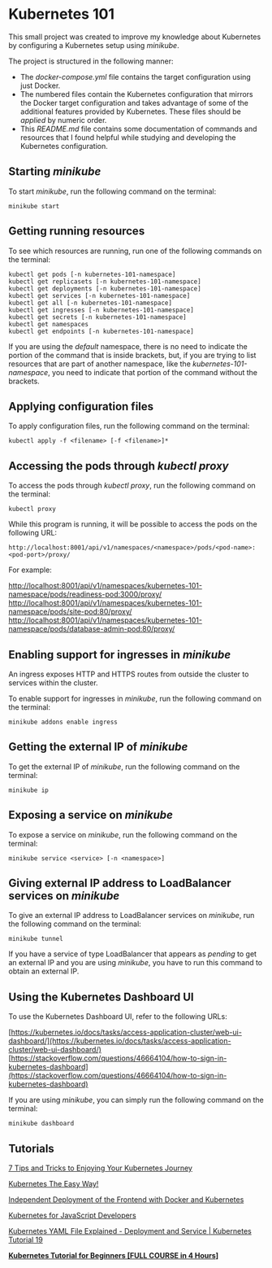 # Kubernetes 101

This small project was created to improve my knowledge about Kubernetes by configuring a Kubernetes setup using *minikube*.

The project is structured in the following manner:
- The *docker-compose.yml* file contains the target configuration using just Docker.
- The numbered files contain the Kubernetes configuration that mirrors the Docker target configuration and takes advantage of some of the additional features provided by Kubernetes. These files should be *applied* by numeric order.
- This *README.md* file contains some documentation of commands and resources that I found helpful while studying and developing the Kubernetes configuration.

## Starting *minikube*

To start *minikube*, run the following command on the terminal:
```
minikube start
```

## Getting running resources

To see which resources are running, run one of the following commands on the terminal:
```
kubectl get pods [-n kubernetes-101-namespace]
kubectl get replicasets [-n kubernetes-101-namespace]
kubectl get deployments [-n kubernetes-101-namespace]
kubectl get services [-n kubernetes-101-namespace]
kubectl get all [-n kubernetes-101-namespace]
kubectl get ingresses [-n kubernetes-101-namespace]
kubectl get secrets [-n kubernetes-101-namespace]
kubectl get namespaces
kubectl get endpoints [-n kubernetes-101-namespace]
```

If you are using the *default* namespace, there is no need to indicate the portion of the command that is inside brackets, but, if you are trying to list resources that are part of another namespace, like the *kubernetes-101-namespace*, you need to indicate that portion of the command without the brackets.

## Applying configuration files

To apply configuration files, run the following command on the terminal:
```
kubectl apply -f <filename> [-f <filename>]*
```

## Accessing the pods through *kubectl proxy*

To access the pods through *kubectl proxy*, run the following command on the terminal:
```
kubectl proxy
```

While this program is running, it will be possible to access the pods on the following URL:
```
http://localhost:8001/api/v1/namespaces/<namespace>/pods/<pod-name>:<pod-port>/proxy/
```
For example:

[http://localhost:8001/api/v1/namespaces/kubernetes-101-namespace/pods/readiness-pod:3000/proxy/](http://localhost:8001/api/v1/namespaces/kubernetes-101-namespace/pods/readiness-pod:3000/proxy/)
[http://localhost:8001/api/v1/namespaces/kubernetes-101-namespace/pods/site-pod:80/proxy/](http://localhost:8001/api/v1/namespaces/kubernetes-101-namespace/pods/site-pod:80/proxy/)
[http://localhost:8001/api/v1/namespaces/kubernetes-101-namespace/pods/database-admin-pod:80/proxy/](http://localhost:8001/api/v1/namespaces/kubernetes-101-namespace/pods/database-admin-pod:80/proxy/)


## Enabling support for ingresses in *minikube*

An ingress exposes HTTP and HTTPS routes from outside the cluster to services within the cluster.

To enable support for ingresses in *minikube*, run the following command on the terminal:
```
minikube addons enable ingress
```

## Getting the external IP of *minikube*

To get the external IP of *minikube*, run the following command on the terminal:
```
minikube ip
```

## Exposing a service on *minikube*

To expose a service on *minikube*, run the following command on the terminal:
```
minikube service <service> [-n <namespace>]
```

## Giving external IP address to LoadBalancer services on *minikube*

To give an external IP address to LoadBalancer services on *minikube*, run the following command on the terminal:
```
minikube tunnel
```

If you have a service of type LoadBalancer that appears as *pending* to get an external IP and you are using *minikube*, you have to run this command to obtain an external IP.

## Using the Kubernetes Dashboard UI

To use the Kubernetes Dashboard UI, refer to the following URLs:

[https://kubernetes.io/docs/tasks/access-application-cluster/web-ui-dashboard/](https://kubernetes.io/docs/tasks/access-application-cluster/web-ui-dashboard/)
[https://stackoverflow.com/questions/46664104/how-to-sign-in-kubernetes-dashboard](https://stackoverflow.com/questions/46664104/how-to-sign-in-kubernetes-dashboard)

If you are using *minikube*, you can simply run the following command on the terminal:
```
minikube dashboard
```

## Tutorials

[7 Tips and Tricks to Enjoying Your Kubernetes Journey](https://www.youtube.com/watch?v=RRCzgVI4ptY)

[Kubernetes The Easy Way!](https://www.youtube.com/watch?v=kOa_llowQ1c)

[Independent Deployment of the Frontend with Docker and Kubernetes](https://www.youtube.com/watch?v=Td7w0_nD5_4)

[Kubernetes for JavaScript Developers](https://www.youtube.com/watch?v=Zd85lFlm1pU)

[Kubernetes YAML File Explained - Deployment and Service | Kubernetes Tutorial 19](https://www.youtube.com/watch?v=qmDzcu5uY1I)

[**Kubernetes Tutorial for Beginners [FULL COURSE in 4 Hours]**](https://www.youtube.com/watch?v=X48VuDVv0do)
